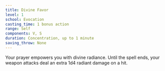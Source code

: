 ```yaml
---
title: Divine Favor
level: 1
school: Evocation
casting_time: 1 bonus action
range: Self
components: V, S
duration: Concentration, up to 1 minute
saving_throw: None
---
```


Your prayer empowers you with divine radiance. Until the spell ends, your weapon attacks deal an extra 1d4 radiant damage on a hit.
